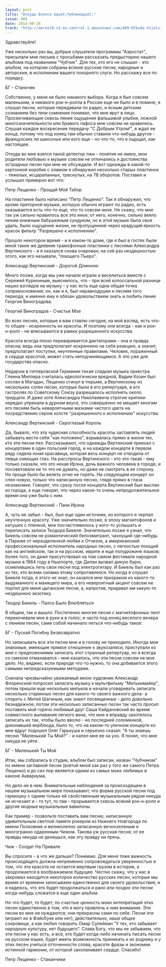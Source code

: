 ```yaml
---
layout: post
title: "Откуда Взялся &quot;Чубчик&quot;"
issue: 489
date: 2014-09-28
track: "http://aerost8.s3.eu-central-1.amazonaws.com/489-Otkuda Vzjalsja ''Chubchik''.mp3"
---
```


Здравствуйте!

Уже несколько раз вы, добрые слушатели программы "Аэростат", присылали мне письма с просьбами рассказать предысторию нашего альбома под названием "Чубчик". Для тех, кто его не слышал - это альбом, на котором собраны всякие русские песни, народные и авторские, в исполнении вашего покорного слуги. Но расскажу все по порядку.

БГ - Станочек

Собственно, у меня не было никакого выбора. Когда я был совсем маленьким, и никакого рок-н-ролла в России еще ни было и в помине, я слушал песни, которые передавали по радио, и ясным детским сознанием без тени сомнения понимал, что мне врут в лицо. Просвечивающие сквозь пение ощущения фальшивой улыбки, ложной многозначительности или бравого пафоса мне совсем не нравились. Слушая каждое воскресение передачу "С Добрым Утром!", я ждал ее конца, потому что под конец там обычно ставили что-нибудь другое - французских ли шансонье или кого еще - но что-то, что я ощущал, как настоящее.

Откуда во мне взялся такой детектор лжи - понятия не имею, мои родители любовью к музыке совсем не отличались и достоинства эстрадных песен при мне не обсуждали. И вот однажды в какой-то картонной коробке с хламом я обнаружил несколько старых пластинок - тяжелых, исцарапанных, треснутых, на 78 оборотов. Поставил и услышал примерно вот что:

Петр Лещенко - Прощай Мой Табор

На пластинке было написано "Петр Лещенко". Так я обнаружил, что кроме приторной музыки, которую обычно играют по радио, есть оказывается есть что-то еще, что-то совсем иное. Не скажу, что мне так уж сильно нравилось все это иное; от него, конечно, сильно веяло неким книжным бабушкиным сундуком, но в этой музыке была своя удаль, было ощущение жизни, не пропущенной через крадущий яркость красок фильтр "Разрешено к исполнению".

Прошло некоторое время - и в каком-то доме, где я был в гостях были мной такие же древние грамофонные пластинки с песнями Александра Вертинского - и я оказался снова очарован; на сей раз нездешностью этого, как его называли, "поющего Пьеро".

Александр Вертинский - Дорогой Длинною

Много позже, когда мы уже начали играли и веселиться вместе с Сережей Курехиным, выяснилось, что - при всей колоссальной разнице наших взглядов на музыку - у нас есть еще одна общая точка соприкосновения; он, как и я, был неравнодушен к песням того периода; и именно ему я обязан удовольствием знать и любить пение Георгия Виноградова.

Георгий Виноградов - Счастье Мое

Во всех песнях, которые я вам ставлю сегодня, на мой взгляд, есть что-то общее - искренность их красоты. И поэтому они всегда - как и рок-н-ролл - не вписываются в рамки разрешенного искусства.

Красота всегда плохо переваривается диктаторами - она и правда опасна; ведь она предполагает искреннюю на себя реакцию, а значит, предполагает поступки, неучтенные правилами. Человек, пораженный в сердце красотой, может стать неподчиняющимся. А это уже для государства опасно.

Недаром в гитлеровской Германии тихая сладкая музыка оркестра Гленна Миллера считалась идеологически вредной, Вадим Козин был сослан в Магадан, Лещенко сгинул в тюрьме, а Вертинскому из нескольких сотен песен, которые были в его репертуаре, в его гастролях по Советскому Союзу разрешалось исполнять около тридцати. И даже хотя Александра Николаевича строгие критики нередко упрекали в дурном вкусе, это совершенно не мешает многим его песням быть невероятными мазками чистого цвета на посредственно сером холсте "разрешенного к исполнению" искусства.

Александр Вертинский - Сероглазый Король

Да, бывало, что эта чудесная способность красоты заставлять людей забывать вести себя "как положено", взрывалась прямо в жизни тех, кто эти песни пел. Рассказывают, что однажды Вертинский приехал с концертами в один польский город, и на каждом концерте в первом ряду сидела юная красавица, которая весь концерт не отводила от певца сияющих глаз. На расспросы Вертинского - кто это такая - ему только сказали, что это некая Ирэна, дочь важного человека в городе, и посоветовали не то что не думать, но даже не смотреть в ее сторону. Но проще было бы велеть огню не гореть. На следующем концерт он спел новую, только что написанную песню, глядя прямо в глаза незнакомке. Говорят, что сразу после концерта Вертинский был выслан из города, а еще говорят, что через какое-то очень непродолжительное время она уже была с ним.

Александр Вертинский - Пани Ирэна

А, чуть не забыл - был, был еще один источник, из которого я черпал неучтенную красоту. Уже значительно позже, в эпоху магнитофонов и катушек с пленкой, мне посчастливилось у кого-то услышать и переписать записи Теодора Бикеля. Значительно позже я узнал, что Бикель совсем не романтический белоэмигрант, чахнущий где-нибудь в Париже от неразделенной любви к Отчизне, а американский профессиональный исполнитель народных песен, с легкостью поющий как на английском, так и на русском, иврите и еще полудюжине языков; более того, он даже присутствовал на том самом фестивале народной музыки в 1964 году в Ньюпорте, где Дилан вызвал дикую бурю, осмелившись петь свои песни под электрогитару. И Бикель был как раз из тех, кто всеми силами этому сопротивлялся. Но когда я слушал Бикеля тогда, я этого не знал, он казался мне призраком из какого-то выдуманного и манящего мира, а его невероятный акцент совсем не портил для меня цыганские песни, а, напротив, придавал им какую-то нездешнюю экзотику.

Теодор Бикель - Палсо Было Влюбляться

В общем, так и вышло. Постепенно многие песни с магнитофонных лент перекочевали мне в руки и в голос; и часто под конец веселого вечера с пением песен, сами собой начинало петься что-нибудь такое:

БГ - Пускай Погибну Безвозвратно

Но записывать все эти песни мне и в голову не приходило. Иногда мои знакомые, имеющие прямое отношение к звукозаписи, приступали ко мне с предложениями записать этот странный репертуар, но я всегда со смехом отмахивался - мне казалось, что эти песни совсем не мое дело. Но, видимо, если природе что-то нужно, то она добивается этого самыми непредсказуемыми методами.

Сначала чрезвычайно уважаемый мною художник Александр Флоренский попросил записать музыку к мультфильму "Митькимайер", потом пришли еще несколько митьков и начали уговаривать записать несколько старинных песен для какого-то своего важного дела- а спорить с Митей Шагиным, как знают посвященные - дело довольно безнадежное; потом эти несколько записанных песен так часто просил поставить мой горячо любимый друг Саша Кайдановский во время совместного выпивания легкого вина, что мне и вправду захотелось записать их так, чтобы было вволю - но последней соломинкой, доконавшей верблюда, было то, что на каком-то уличном концерте ко мне вдруг подошел Олег Гарькуша и серьезно сказал: "А ты знаешь песню "Миленький Ты Мой?" - и напел мне ее на ухо. Я понял, что мне никуда не уйти.

БГ - Миленький Ты Мой

Итак, мы собрались в студии, альбом был записан, назван "Чубчиком" по имени заглавной песни (взятой мной как раз у того же самого Петра Лещенко) и до сих пор является одним из самых моих любимых в каноне Аквариума.

Но дело не в нем. Внимательные наблюдения за происходящем в нашем музыкальном мире показывают, что форма русской песни под гармошку с одним только ей свойственным музыкальным рядом никуда не исчезает и - то тут, то там - прорывается сквозь всякий рок-н-ролл и другие модные музыкальные вавилоны.

Как пример - позвольте поставить вам песню, написанную удивительным светлой памяти рокером из Нижнего Новгорода по имени Полковник и великолепно записанную вечнозеленым и многогранно одаренным Чижом. Такова уж русская песня; от ее правды никуда не денешься, как эту правду ни прячь.

Чиж - Солдат На Привале

Вы спросите - а что же дальше? Понимаю. Для меня тоже важность происходящего должна непременно сопровождаться уверенностью в том, что эта красота не остается мертвым грузом в истории, а продолжается в воображаемое будущее. Честно скажу, что у нас в закромах находится некоторое количество русских песен, которые мы время от времени записываем единственно для своего удовольствия; и я надеюсь, что это будет продолжаться и рано или поздно эти песни когда-нибудь сложатся в еще один альбом.

Но что будет, то будет; по счастью ценность моих интепретаций этих песен единственно в том, что я могу привлечь к ним внимание. Эти песни во мне не нуждаются; они прекрасны сами по себе. Песни эти (играют их в Фэйсбуке или нет), действительно, наше общее сокровище, а как любил говорить Омар Сулейман "У тех, кто забывает народную культуру, нет будущего". Слава Богу, что мы не забываем, что эти песни у нас есть, и все, кто будет когда-либо начинать писать песни на русском языке, будет иметь возможность приникать к их роднику и у этих песен учиться отточенности слова, красоте фразы и экономии истинной гармонии, от которой захоланивает сердце. Спасибо!

Петр Лещенко - Стаканчики
